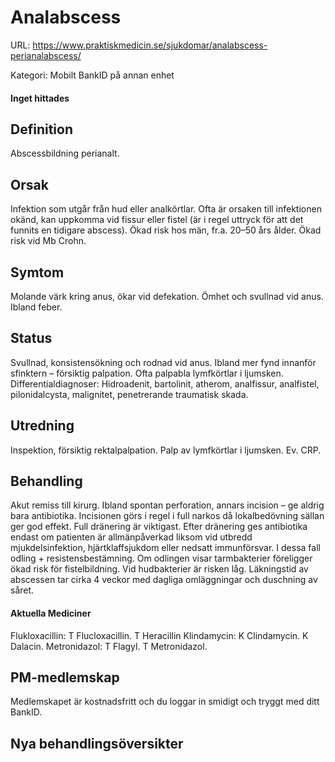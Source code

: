 # Analabscess

URL: https://www.praktiskmedicin.se/sjukdomar/analabscess-perianalabscess/



Kategori: Mobilt BankID på annan enhet

#### Inget hittades

## Definition

Abscessbildning perianalt.

## Orsak

Infektion som utgår från hud eller analkörtlar. Ofta är orsaken till infektionen okänd, kan uppkomma vid fissur eller fistel (är i regel uttryck för att det funnits en tidigare abscess). Ökad risk hos män, fr.a. 20–50 års ålder. Ökad risk vid Mb Crohn.

## Symtom

Molande värk kring anus, ökar vid defekation. Ömhet och svullnad vid anus. Ibland feber.

## Status

Svullnad, konsistensökning och rodnad vid anus. Ibland mer fynd innanför sfinktern – försiktig palpation. Ofta palpabla lymfkörtlar i ljumsken.
Differentialdiagnoser: Hidroadenit, bartolinit, atherom, analfissur, analfistel, pilonidalcysta, malignitet, penetrerande traumatisk skada.

## Utredning

Inspektion, försiktig rektalpalpation. Palp av lymfkörtlar i ljumsken. Ev. CRP.

## Behandling

Akut remiss till kirurg. Ibland spontan perforation, annars incision – ge aldrig bara antibiotika. Incisionen görs i regel i full narkos då lokalbedövning sällan ger god effekt. Full dränering är viktigast. Efter dränering ges antibiotika endast om patienten är allmänpåverkad liksom vid utbredd mjukdelsinfektion, hjärtklaffsjukdom eller nedsatt immunförsvar. I dessa fall odling + resistensbestämning. Om odlingen visar tarmbakterier föreligger ökad risk för fistelbildning. Vid hudbakterier är risken låg. Läkningstid av abscessen tar cirka 4 veckor med dagliga omläggningar och duschning av såret.

#### Aktuella Mediciner

Flukloxacillin: T Flucloxacillin. T Heracillin
Klindamycin: K Clindamycin. K Dalacin.
Metronidazol: T Flagyl. T Metronidazol.

## PM-medlemskap

Medlemskapet är kostnadsfritt och du loggar in smidigt och tryggt med ditt BankID.

## Nya behandlingsöversikter

